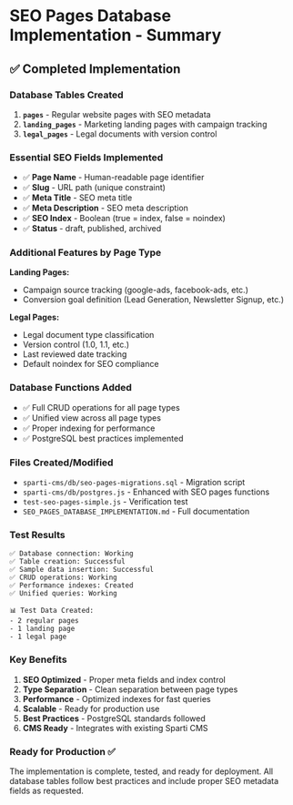 # SEO Pages Database Implementation - Summary

## ✅ Completed Implementation

### Database Tables Created
1. **`pages`** - Regular website pages with SEO metadata
2. **`landing_pages`** - Marketing landing pages with campaign tracking  
3. **`legal_pages`** - Legal documents with version control

### Essential SEO Fields Implemented
- ✅ **Page Name** - Human-readable page identifier
- ✅ **Slug** - URL path (unique constraint)
- ✅ **Meta Title** - SEO meta title
- ✅ **Meta Description** - SEO meta description  
- ✅ **SEO Index** - Boolean (true = index, false = noindex)
- ✅ **Status** - draft, published, archived

### Additional Features by Page Type

**Landing Pages:**
- Campaign source tracking (google-ads, facebook-ads, etc.)
- Conversion goal definition (Lead Generation, Newsletter Signup, etc.)

**Legal Pages:**
- Legal document type classification
- Version control (1.0, 1.1, etc.)
- Last reviewed date tracking
- Default noindex for SEO compliance

### Database Functions Added
- ✅ Full CRUD operations for all page types
- ✅ Unified view across all page types
- ✅ Proper indexing for performance
- ✅ PostgreSQL best practices implemented

### Files Created/Modified
- `sparti-cms/db/seo-pages-migrations.sql` - Migration script
- `sparti-cms/db/postgres.js` - Enhanced with SEO pages functions
- `test-seo-pages-simple.js` - Verification test
- `SEO_PAGES_DATABASE_IMPLEMENTATION.md` - Full documentation

### Test Results
```
✅ Database connection: Working
✅ Table creation: Successful  
✅ Sample data insertion: Successful
✅ CRUD operations: Working
✅ Performance indexes: Created
✅ Unified queries: Working

📊 Test Data Created:
- 2 regular pages
- 1 landing page  
- 1 legal page
```

### Key Benefits
1. **SEO Optimized** - Proper meta fields and index control
2. **Type Separation** - Clean separation between page types
3. **Performance** - Optimized indexes for fast queries
4. **Scalable** - Ready for production use
5. **Best Practices** - PostgreSQL standards followed
6. **CMS Ready** - Integrates with existing Sparti CMS

### Ready for Production ✅
The implementation is complete, tested, and ready for deployment. All database tables follow best practices and include proper SEO metadata fields as requested.
